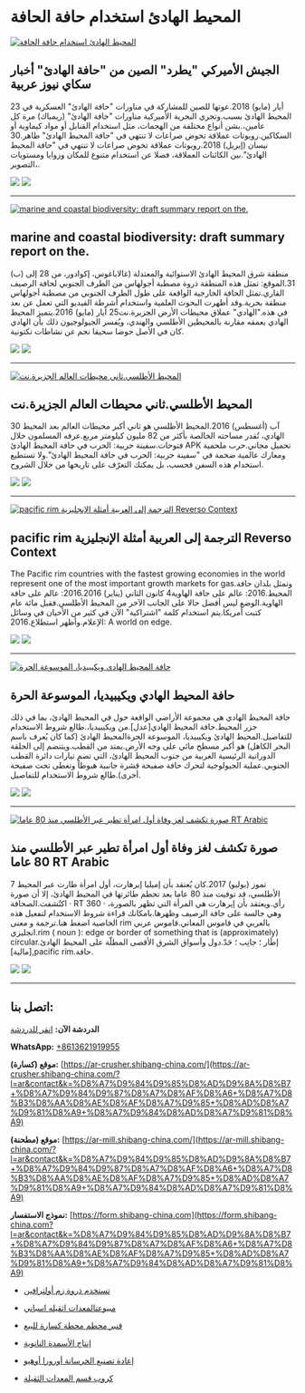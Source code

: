 # المحيط الهادئ استخدام حافة الحافة

<a href="https://swt.shibang-china.com/?l=ar&img&k=%D8%A7%D9%84%D9%85%D8%AD%D9%8A%D8%B7+%D8%A7%D9%84%D9%87%D8%A7%D8%AF%D8%A6+%D8%A7%D8%B3%D8%AA%D8%AE%D8%AF%D8%A7%D9%85+%D8%AD%D8%A7%D9%81%D8%A9+%D8%A7%D9%84%D8%AD%D8%A7%D9%81%D8%A9" target="_blank">![المحيط الهادئ استخدام حافة الحافة](http://static.shibang-china.com/all-800x300/625.jpg)</a>

## الجيش الأميركي &quot;يطرد&quot; الصين من &quot;حافة الهادئ&quot; أخبار سكاي نيوز عربية
23 أيار (مايو) 2018.عوتها للصين للمشاركة في مناورات &quot;حافة الهادئ&quot; العسكرية في المحيط الهادئ بسبب.وتجري البحرية الأميركية مناورات &quot;حافة الهادئ&quot; (ريمباك) مرة كل عامين،.بشن أنواع مختلفة من الهجمات، مثل استخدام القنابل أو مواد كيماوية أو السكاكين.روبوتات عملاقة تخوض صراعات لا تنتهي في &quot;حافة المحيط الهادئ&quot; طاهر.30 نيسان (إبريل) 2018.روبوتات عملاقة تخوض صراعات لا تنتهي في &quot;حافة المحيط الهادئ&quot;.بين الكائنات العملاقة، فضلا عن استخدام متنوع للمكان وزوايا ومستويات التصوير،.


<a href="https://whatsapp.shibangsoft.com/WhatsApp.php" target="_blank" title="WhatsApp">![](http://static.shibang-china.com/icon/whatsapp.png)</a> <a href="https://swt.shibang-china.com/?l=ar&icon&k=%D8%A7%D9%84%D9%85%D8%AD%D9%8A%D8%B7+%D8%A7%D9%84%D9%87%D8%A7%D8%AF%D8%A6+%D8%A7%D8%B3%D8%AA%D8%AE%D8%AF%D8%A7%D9%85+%D8%AD%D8%A7%D9%81%D8%A9+%D8%A7%D9%84%D8%AD%D8%A7%D9%81%D8%A9" target="_blank">![](http://static.shibang-china.com/icon/chat-ar.png)</a>

---

<a href="https://swt.shibang-china.com/?l=ar&img&k=%D8%A7%D9%84%D9%85%D8%AD%D9%8A%D8%B7+%D8%A7%D9%84%D9%87%D8%A7%D8%AF%D8%A6+%D8%A7%D8%B3%D8%AA%D8%AE%D8%AF%D8%A7%D9%85+%D8%AD%D8%A7%D9%81%D8%A9+%D8%A7%D9%84%D8%AD%D8%A7%D9%81%D8%A9" target="_blank">![marine and coastal biodiversity: draft summary report on the.](http://static.shibang-china.com/all-800x300/902.jpg)</a>

## marine and coastal biodiversity: draft summary report on the.
(ب) منطقة شرق المحيط الهادئ الاستوائية والمعتدلة (غالاباغوس، إكوادور، من 28 إلى 31.الموقع: تمثل هذه المنطقة ذروة مصطبة أجولهاس من الطرف الجنوبي لحافة الرصيف القاري.تمثل الحافة الخارجية الواقعة على طول الطرف الجنوبي من مصطبة أجولهاس منطقة بحرية.وقد أظهرت البحوث العلمية واستخدام أشرطة الفيديو التي تعمل عن بعد في هذه.&quot;الهادي&quot; عملاق محيطات الأرض الجزيرة.نت25 أيار (مايو) 2016.يتميز المحيط الهادي بعمقه مقارنة بالمحيطين الأطلسي والهندي، ويُفسر الجيولوجيون ذلك بأن الهادي كان في الأصل حوضا سحيقا نجم عن نشاطات تكتونية.


<a href="https://whatsapp.shibangsoft.com/WhatsApp.php" target="_blank" title="WhatsApp">![](http://static.shibang-china.com/icon/whatsapp.png)</a> <a href="https://swt.shibang-china.com/?l=ar&icon&k=%D8%A7%D9%84%D9%85%D8%AD%D9%8A%D8%B7+%D8%A7%D9%84%D9%87%D8%A7%D8%AF%D8%A6+%D8%A7%D8%B3%D8%AA%D8%AE%D8%AF%D8%A7%D9%85+%D8%AD%D8%A7%D9%81%D8%A9+%D8%A7%D9%84%D8%AD%D8%A7%D9%81%D8%A9" target="_blank">![](http://static.shibang-china.com/icon/chat-ar.png)</a>

---

<a href="https://swt.shibang-china.com/?l=ar&img&k=%D8%A7%D9%84%D9%85%D8%AD%D9%8A%D8%B7+%D8%A7%D9%84%D9%87%D8%A7%D8%AF%D8%A6+%D8%A7%D8%B3%D8%AA%D8%AE%D8%AF%D8%A7%D9%85+%D8%AD%D8%A7%D9%81%D8%A9+%D8%A7%D9%84%D8%AD%D8%A7%D9%81%D8%A9" target="_blank">![المحيط الأطلسي.ثاني محيطات العالم الجزيرة.نت](http://static.shibang-china.com/all-800x300/324.jpg)</a>

## المحيط الأطلسي.ثاني محيطات العالم الجزيرة.نت
30 آب (أغسطس) 2016.المحيط الأطلسي هو ثاني أكبر محيطات العالم بعد المحيط الهادي، تُقدر مساحته الخالصة بأكثر من 82 مليون كيلومتر مربع.عرفه المسلمون خلال فتوحات.سفينة حربية: الحرب في حافة المحيط الهادئ APK تحميل مجاني.حرب ملحمية ومعارك عالمية ضخمة في &quot;سفينة حربية: الحرب في حافة المحيط الهادئ&quot;.ولا تستطيع استخدام هذه السفن فحسب، بل يمكنك التعرّف على تاريخها من خلال الشروح.


<a href="https://whatsapp.shibangsoft.com/WhatsApp.php" target="_blank" title="WhatsApp">![](http://static.shibang-china.com/icon/whatsapp.png)</a> <a href="https://swt.shibang-china.com/?l=ar&icon&k=%D8%A7%D9%84%D9%85%D8%AD%D9%8A%D8%B7+%D8%A7%D9%84%D9%87%D8%A7%D8%AF%D8%A6+%D8%A7%D8%B3%D8%AA%D8%AE%D8%AF%D8%A7%D9%85+%D8%AD%D8%A7%D9%81%D8%A9+%D8%A7%D9%84%D8%AD%D8%A7%D9%81%D8%A9" target="_blank">![](http://static.shibang-china.com/icon/chat-ar.png)</a>

---

<a href="https://swt.shibang-china.com/?l=ar&img&k=%D8%A7%D9%84%D9%85%D8%AD%D9%8A%D8%B7+%D8%A7%D9%84%D9%87%D8%A7%D8%AF%D8%A6+%D8%A7%D8%B3%D8%AA%D8%AE%D8%AF%D8%A7%D9%85+%D8%AD%D8%A7%D9%81%D8%A9+%D8%A7%D9%84%D8%AD%D8%A7%D9%81%D8%A9" target="_blank">![pacific rim الترجمة إلى العربية أمثلة الإنجليزية Reverso Context](http://static.shibang-china.com/all-800x300/632.jpg)</a>

## pacific rim الترجمة إلى العربية أمثلة الإنجليزية Reverso Context
The Pacific rim countries with the fastest growing economies in the world represent one of the most important growth markets for gas.وتمثل بلدان حافة المحيط.2016: عالم على حافة الهاوية4 كانون الثاني (يناير) 2016.2016: عالم على حافة الهاوية.الوضع ليس أفضل حالا على الجانب الآخر من المحيط الأطلسي.فقبل مائة عام كتبت أمريكا.يتم استخدام كلمة &quot;اشتراكية&quot; الآن في كثير من الأحيان في وسائل الإعلام.وأظهر استطلاع.2016: A world on edge.


<a href="https://whatsapp.shibangsoft.com/WhatsApp.php" target="_blank" title="WhatsApp">![](http://static.shibang-china.com/icon/whatsapp.png)</a> <a href="https://swt.shibang-china.com/?l=ar&icon&k=%D8%A7%D9%84%D9%85%D8%AD%D9%8A%D8%B7+%D8%A7%D9%84%D9%87%D8%A7%D8%AF%D8%A6+%D8%A7%D8%B3%D8%AA%D8%AE%D8%AF%D8%A7%D9%85+%D8%AD%D8%A7%D9%81%D8%A9+%D8%A7%D9%84%D8%AD%D8%A7%D9%81%D8%A9" target="_blank">![](http://static.shibang-china.com/icon/chat-ar.png)</a>

---

<a href="https://swt.shibang-china.com/?l=ar&img&k=%D8%A7%D9%84%D9%85%D8%AD%D9%8A%D8%B7+%D8%A7%D9%84%D9%87%D8%A7%D8%AF%D8%A6+%D8%A7%D8%B3%D8%AA%D8%AE%D8%AF%D8%A7%D9%85+%D8%AD%D8%A7%D9%81%D8%A9+%D8%A7%D9%84%D8%AD%D8%A7%D9%81%D8%A9" target="_blank">![حافة المحيط الهادي ويكيبيديا، الموسوعة الحرة](http://static.shibang-china.com/all-800x300/1415.jpg)</a>

## حافة المحيط الهادي ويكيبيديا، الموسوعة الحرة
حافة المحيط الهادي هي مجموعة الأراضي الواقعة حول في المحيط الهادئ، بما في ذلك جزر المحيط.حافة المحيط الهادي[عدل].من ويكيبيديا،.طالع شروط الاستخدام للتفاصيل.المحيط الهادئ ويكيبيديا، الموسوعة الحرةالمحيط الهادئ (كما كان يُعرف باسم البحر الكاهل) هو أكبر مسطح مائي على وجه الأرض.يمتد من القطب.ويتنضم إلى الحلقة الدورانية الرئيسية الغربية من جنوب المحيط الهادئ، التي تضم تيارات دائرة القطب الجنوبي.عملية الجيولوجية لتحرك حافة صفيحة قشرة جانبية هبوطاً وتغطى تحت صفيحة أخرى).طالع شروط الاستخدام للتفاصيل.


<a href="https://whatsapp.shibangsoft.com/WhatsApp.php" target="_blank" title="WhatsApp">![](http://static.shibang-china.com/icon/whatsapp.png)</a> <a href="https://swt.shibang-china.com/?l=ar&icon&k=%D8%A7%D9%84%D9%85%D8%AD%D9%8A%D8%B7+%D8%A7%D9%84%D9%87%D8%A7%D8%AF%D8%A6+%D8%A7%D8%B3%D8%AA%D8%AE%D8%AF%D8%A7%D9%85+%D8%AD%D8%A7%D9%81%D8%A9+%D8%A7%D9%84%D8%AD%D8%A7%D9%81%D8%A9" target="_blank">![](http://static.shibang-china.com/icon/chat-ar.png)</a>

---

<a href="https://swt.shibang-china.com/?l=ar&img&k=%D8%A7%D9%84%D9%85%D8%AD%D9%8A%D8%B7+%D8%A7%D9%84%D9%87%D8%A7%D8%AF%D8%A6+%D8%A7%D8%B3%D8%AA%D8%AE%D8%AF%D8%A7%D9%85+%D8%AD%D8%A7%D9%81%D8%A9+%D8%A7%D9%84%D8%AD%D8%A7%D9%81%D8%A9" target="_blank">![صورة تكشف لغز وفاة أول امرأة تطير عبر الأطلسي منذ 80 عاما RT Arabic](http://static.shibang-china.com/all-800x300/759.jpg)</a>

## صورة تكشف لغز وفاة أول امرأة تطير عبر الأطلسي منذ 80 عاما RT Arabic
7 تموز (يوليو) 2017.كان يُعتقد بأن إميليا إيرهارت، أول امرأة طارت عبر المحيط الأطلسي، قد توفيت منذ 80 عاما بعد تحطم طائرتها في المحيط الهادئ، إلا أن صورة اكتُشفت.الصحافة &middot; RT 360 &middot; رأي.ويعتقد بأن إيرهارت هي المرأة التي تظهر بالصورة، وهي جالسة على حافة الرصيف وظهرها.بامكانك قراءة شروط الاستخدام لتفعيل هذه الخاصية اضغط هنا.ترجمة و معنى rim بالعربي في قاموس المعاني.قاموس عربي انجليزي.rim ( noun ): edge or border of something that is (approximately) circular.إطَار ؛ جانِب ؛ حَدّ.دول وأسواق الشرق الأقصى المطلّة على المحيط الهادئ [مالية],pacific rim.حافة.


<a href="https://whatsapp.shibangsoft.com/WhatsApp.php" target="_blank" title="WhatsApp">![](http://static.shibang-china.com/icon/whatsapp.png)</a> <a href="https://swt.shibang-china.com/?l=ar&icon&k=%D8%A7%D9%84%D9%85%D8%AD%D9%8A%D8%B7+%D8%A7%D9%84%D9%87%D8%A7%D8%AF%D8%A6+%D8%A7%D8%B3%D8%AA%D8%AE%D8%AF%D8%A7%D9%85+%D8%AD%D8%A7%D9%81%D8%A9+%D8%A7%D9%84%D8%AD%D8%A7%D9%81%D8%A9" target="_blank">![](http://static.shibang-china.com/icon/chat-ar.png)</a>

---
## اتصل بنا:

**الدردشة الآن:** [انقر للدردشة](https://swt.shibang-china.com?l=ar&contact&k=%D8%A7%D9%84%D9%85%D8%AD%D9%8A%D8%B7+%D8%A7%D9%84%D9%87%D8%A7%D8%AF%D8%A6+%D8%A7%D8%B3%D8%AA%D8%AE%D8%AF%D8%A7%D9%85+%D8%AD%D8%A7%D9%81%D8%A9+%D8%A7%D9%84%D8%AD%D8%A7%D9%81%D8%A9)

**WhatsApp:**  [+8613621919955](https://whatsapp.shibangsoft.com/WhatsApp.php)

**موقع (كسارة):** [https://ar-crusher.shibang-china.com/](https://ar-crusher.shibang-china.com/?l=ar&contact&k=%D8%A7%D9%84%D9%85%D8%AD%D9%8A%D8%B7+%D8%A7%D9%84%D9%87%D8%A7%D8%AF%D8%A6+%D8%A7%D8%B3%D8%AA%D8%AE%D8%AF%D8%A7%D9%85+%D8%AD%D8%A7%D9%81%D8%A9+%D8%A7%D9%84%D8%AD%D8%A7%D9%81%D8%A9)

**موقع (مطحنة):** [https://ar-mill.shibang-china.com/](https://ar-mill.shibang-china.com/?l=ar&contact&k=%D8%A7%D9%84%D9%85%D8%AD%D9%8A%D8%B7+%D8%A7%D9%84%D9%87%D8%A7%D8%AF%D8%A6+%D8%A7%D8%B3%D8%AA%D8%AE%D8%AF%D8%A7%D9%85+%D8%AD%D8%A7%D9%81%D8%A9+%D8%A7%D9%84%D8%AD%D8%A7%D9%81%D8%A9)

**نموذج الاستفسار:** [https://form.shibang-china.com](https://form.shibang-china.com?l=ar&contact&k=%D8%A7%D9%84%D9%85%D8%AD%D9%8A%D8%B7+%D8%A7%D9%84%D9%87%D8%A7%D8%AF%D8%A6+%D8%A7%D8%B3%D8%AA%D8%AE%D8%AF%D8%A7%D9%85+%D8%AD%D8%A7%D9%81%D8%A9+%D8%A7%D9%84%D8%AD%D8%A7%D9%81%D8%A9)

* [تستخدم ذروة زم أولترافين](../11/%D8%AA%D8%B3%D8%AA%D8%AE%D8%AF%D9%85%20%D8%B0%D8%B1%D9%88%D8%A9%20%D8%B2%D9%85%20%D8%A3%D9%88%D9%84%D8%AA%D8%B1%D8%A7%D9%81%D9%8A%D9%86.md)

* [مبيوعتالمعدات اثقيله اسباني](../13/%D9%85%D8%A8%D9%8A%D9%88%D8%B9%D8%AA%D8%A7%D9%84%D9%85%D8%B9%D8%AF%D8%A7%D8%AA%20%D8%A7%D8%AB%D9%82%D9%8A%D9%84%D9%87%20%D8%A7%D8%B3%D8%A8%D8%A7%D9%86%D9%8A.md)

* [قنبر محطم محطة كسارة للبيع](../11/%D9%82%D9%86%D8%A8%D8%B1%20%D9%85%D8%AD%D8%B7%D9%85%20%D9%85%D8%AD%D8%B7%D8%A9%20%D9%83%D8%B3%D8%A7%D8%B1%D8%A9%20%D9%84%D9%84%D8%A8%D9%8A%D8%B9.md)

* [إنتاج الأسمدة النانوية](../13/%D8%A5%D9%86%D8%AA%D8%A7%D8%AC%20%D8%A7%D9%84%D8%A3%D8%B3%D9%85%D8%AF%D8%A9%20%D8%A7%D9%84%D9%86%D8%A7%D9%86%D9%88%D9%8A%D8%A9.md)

* [إعادة تصنيع الخرسانة أورورا أوهيو](../15/%D8%A5%D8%B9%D8%A7%D8%AF%D8%A9%20%D8%AA%D8%B5%D9%86%D9%8A%D8%B9%20%D8%A7%D9%84%D8%AE%D8%B1%D8%B3%D8%A7%D9%86%D8%A9%20%D8%A3%D9%88%D8%B1%D9%88%D8%B1%D8%A7%20%D8%A3%D9%88%D9%87%D9%8A%D9%88.md)

* [كروب قسم المعدات الثقيلة](../11/%D9%83%D8%B1%D9%88%D8%A8%20%D9%82%D8%B3%D9%85%20%D8%A7%D9%84%D9%85%D8%B9%D8%AF%D8%A7%D8%AA%20%D8%A7%D9%84%D8%AB%D9%82%D9%8A%D9%84%D8%A9.md)
